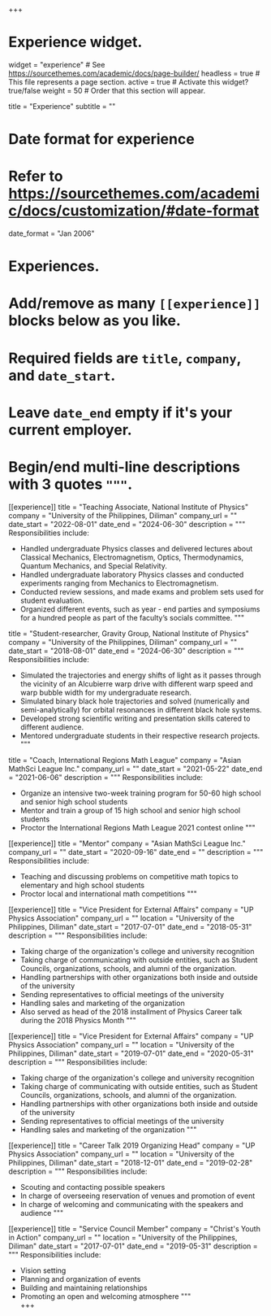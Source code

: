 +++
# Experience widget.
widget = "experience"  # See https://sourcethemes.com/academic/docs/page-builder/
headless = true  # This file represents a page section.
active = true  # Activate this widget? true/false
weight = 50  # Order that this section will appear.

title = "Experience"
subtitle = ""

# Date format for experience
#   Refer to https://sourcethemes.com/academic/docs/customization/#date-format
date_format = "Jan 2006"

# Experiences.
#   Add/remove as many `[[experience]]` blocks below as you like.
#   Required fields are `title`, `company`, and `date_start`.
#   Leave `date_end` empty if it's your current employer.
#   Begin/end multi-line descriptions with 3 quotes `"""`.
[[experience]]
  title = "Teaching Associate, National Institute of Physics"
  company = "University of the Philippines, Diliman"
  company_url = ""
  date_start = "2022-08-01"
  date_end = "2024-06-30"
  description = """
  Responsibilities include:
  
  * Handled undergraduate Physics classes and delivered lectures about Classical Mechanics, Electromagnetism, Optics, Thermodynamics, Quantum Mechanics, and Special Relativity.
  * Handled undergraduate laboratory Physics classes and conducted experiments ranging from Mechanics to Electromagnetism.
  * Conducted review sessions, and made exams and problem sets used for student evaluation.
  * Organized different events, such as year - end parties and symposiums for a hundred people as part of the faculty’s socials committee.
  """

title = "Student-researcher, Gravity Group, National Institute of Physics"
  company = "University of the Philippines, Diliman"
  company_url = ""
  date_start = "2018-08-01"
  date_end = "2024-06-30"
  description = """
  Responsibilities include:
  
  * Simulated the trajectories and energy shifts of light as it passes through the vicinity of an Alcubierre warp drive with different warp speed and warp bubble width for my undergraduate research.
  * Simulated binary black hole trajectories and solved (numerically and semi-analytically) for orbital resonances in different black hole systems.
  * Developed strong scientific writing and presentation skills catered to different audience.
  * Mentored undergraduate students in their respective research projects.
  """

  title = "Coach, International Regions Math League"
  company = "Asian MathSci League Inc."
  company_url = ""
  date_start = "2021-05-22"
  date_end = "2021-06-06"
  description = """
  Responsibilities include:
  
  * Organize an intensive two-week training program for 50-60 high school and senior high school students
  * Mentor and train a group of 15 high school and senior high school students
  * Proctor the International Regions Math League 2021 contest online
  """

[[experience]]
  title = "Mentor"
  company = "Asian MathSci League Inc."
  company_url = ""
  date_start = "2020-09-16"
  date_end = ""
  description = """
  Responsibilities include:
  
  * Teaching and discussing problems on competitive math topics to elementary and high school students
  * Proctor local and international math competitions 
  """
  
[[experience]]
  title = "Vice President for External Affairs"
  company = "UP Physics Association"
  company_url = ""
  location = "University of the Philippines, Diliman"
  date_start = "2017-07-01"
  date_end = "2018-05-31"
  description = """
  Responsibilities include:
  
  * Taking charge of the organization's college and university recognition
  * Taking charge of communicating with outside entities, such as Student Councils, organizations, schools, and alumni of the organization.
  * Handling partnerships with other organizations both inside and outside of the university
  * Sending representatives to official meetings of the university
  * Handling sales and marketing of the organization
  * Also served as head of the 2018 installment of Physics Career talk during the 2018 Physics Month
  """

[[experience]]
  title = "Vice President for External Affairs"
  company = "UP Physics Association"
  company_url = ""
  location = "University of the Philippines, Diliman"
  date_start = "2019-07-01"
  date_end = "2020-05-31"
  description = """
  Responsibilities include:
  
  * Taking charge of the organization's college and university recognition
  * Taking charge of communicating with outside entities, such as Student Councils, organizations, schools, and alumni of the organization.
  * Handling partnerships with other organizations both inside and outside of the university
  * Sending representatives to official meetings of the university
  * Handling sales and marketing of the organization
  """
 
[[experience]]
  title = "Career Talk 2019 Organizing Head"
  company = "UP Physics Association"
  company_url = ""
  location = "University of the Philippines, Diliman"
  date_start = "2018-12-01"
  date_end = "2019-02-28"
  description = """
  Responsibilities include:
  
  * Scouting and contacting possible speakers 
  * In charge of overseeing reservation of venues and promotion of event
  * In charge of welcoming and communicating with the speakers and audience
  """
  
[[experience]]
  title = "Service Council Member"
  company = "Christ's Youth in Action"
  company_url = ""
  location = "University of the Philippines, Diliman"
  date_start = "2017-07-01"
  date_end = "2019-05-31"
  description = """
  Responsibilities include:
  
  * Vision setting 
  * Planning and organization of events
  * Building and maintaining relationships
  * Promoting an open and welcoming atmosphere
  """  
+++
